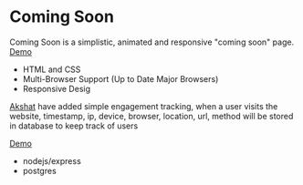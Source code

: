 Coming Soon
===========
Coming Soon is a simplistic, animated and responsive "coming soon" page.
[Demo](http://yc.github.io/coming-soon/)

- HTML and CSS
- Multi-Browser Support (Up to Date Major Browsers)
- Responsive Desig



[Akshat](https://github.com/yosoyfantastico) have added simple engagement tracking, when a user visits the website, 
timestamp, ip, device, browser, location, url, method
will be stored in database to keep track of users

[Demo](http://www.thenewabacus.com)

- nodejs/express
- postgres 